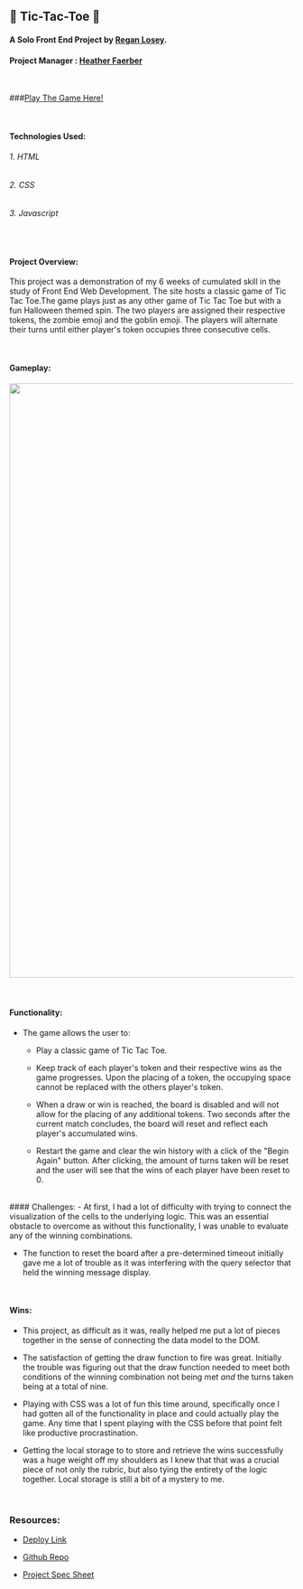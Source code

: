 
## 🎃 Tic-Tac-Toe 👻


#### A Solo Front End Project by [Regan Losey](https://github.com/reganlosey).
#### Project Manager : [Heather Faerber](https://github.com/hfaerber)

<br>

###[Play The Game Here!](https://reganlosey.github.io/tic-tac-toe/)

<br>

#### Technologies Used:
###### 1. HTML
###### 2. CSS
###### 3. Javascript


<br>

#### Project Overview:

This project was a demonstration of my 6 weeks of cumulated skill in the study of Front End Web Development. The site hosts a classic game of Tic Tac Toe.The game plays just as any other game of Tic Tac Toe but with a fun Halloween themed spin.
The two players are assigned their respective tokens, the zombie emoji and the goblin emoji. The players will alternate their turns until either player's token occupies three consecutive cells.

<br>

#### Gameplay:
<img width ="1052" src="https://user-images.githubusercontent.com/82983696/135185891-856a62b8-068f-45f8-a110-a2987627d547.gif">

 <br>
 <br>
 <br>

#### Functionality:
- The game allows the user to:
  - Play a classic game of Tic Tac Toe.

  - Keep track of each player's token and their respective wins as the game progresses. Upon the placing of a token, the occupying space cannot be replaced with the others player's token.

  - When a draw or win is reached, the board is disabled and will not allow for the placing of any additional tokens. Two seconds after the current match concludes, the board will reset and reflect each player's accumulated wins.

  - Restart the game and clear the win history with a click of the "Begin Again" button. After clicking, the amount of turns taken will be reset and the user will see that the wins of each player have been reset to 0.

<br>
#### Challenges:
 - At first, I had a lot of difficulty with trying to connect the visualization of the cells to the underlying logic. This was an essential obstacle to overcome as without this functionality, I was unable to evaluate any of the winning combinations.

 - The function to reset the board after a pre-determined timeout initially gave me a lot of trouble as it was interfering with the query selector that held the winning message display.

<br>

#### Wins:

- This project, as difficult as it was, really helped me put a lot of pieces together in the sense of connecting the data model to the DOM.

- The satisfaction of getting the draw function to fire was great. Initially the trouble was figuring out that the draw function needed to meet both conditions of the winning combination not being met *and* the turns taken being at a total of nine.

- Playing with CSS was a lot of fun this time around, specifically once I had gotten all of the functionality in place and could actually play the game. Any time that I spent playing with the CSS before that point felt like productive procrastination.

- Getting the local storage to to store and retrieve the wins successfully was a huge weight off my shoulders as I knew that that was a crucial piece of not only the rubric, but also tying the entirety of the logic together. Local storage is still a bit of a mystery to me.

<br>

### Resources:
- [Deploy Link](https://reganlosey.github.io/tic-tac-toe/)

- [Github Repo](https://github.com/reganlosey/tic-tac-toe)

- [Project Spec Sheet](https://frontend.turing.edu/projects/module-1/tic-tac-toe-solo.html)
